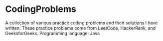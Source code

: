 # CodingProblems
A collection of various practice coding problems and their solutions I have written.
These practice problems come from LeetCode, HackerRank, and GeeksforGeeks.
Programming language: Java
